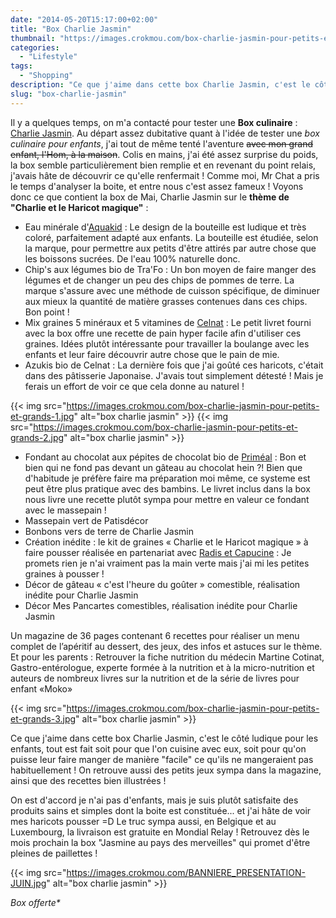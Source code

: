 ```yaml
---
date: "2014-05-20T15:17:00+02:00"
title: "Box Charlie Jasmin"
thumbnail: "https://images.crokmou.com/box-charlie-jasmin-pour-petits-et-grands.jpg"
categories:
  - "Lifestyle"
tags:
  - "Shopping"
description: "Ce que j'aime dans cette box Charlie Jasmin, c'est le côté ludique, tout est fait pour que l'on cuisine avec les enfants !"
slug: "box-charlie-jasmin"
---
```


Il y a quelques temps, on m'a contacté pour tester une **Box culinaire** : [Charlie Jasmin](http://www.charliejasmin.fr/). Au départ assez dubitative quant à l'idée de tester une _box culinaire pour enfants_, j'ai tout de même tenté l'aventure <del>avec mon grand enfant, l'Hom, à la maison</del>. Colis en mains, j'ai été assez surprise du poids, la box semble particulièrement bien remplie et en revenant du point relais, j'avais hâte de découvrir ce qu'elle renfermait ! Comme moi, Mr Chat a pris le temps d'analyser la boite, et entre nous c'est assez fameux ! Voyons donc ce que contient la box de Mai, Charlie Jasmin sur le **thème de "Charlie et le Haricot magique"** :

*   Eau minérale d'[Aquakid](http://www.aquakid.com/) : Le design de la bouteille est ludique et très coloré, parfaitement adapté aux enfants. La bouteille est étudiée, selon la marque, pour permettre aux petits d'être attirés par autre chose que les boissons sucrées. De l'eau 100% naturelle donc.
*   Chip's aux légumes bio de Tra'Fo : Un bon moyen de faire manger des légumes et de changer un peu des chips de pommes de terre. La marque s'assure avec une méthode de cuisson spécifique, de diminuer aux mieux la quantité de matière grasses contenues dans ces chips. Bon point !
*   Mix graines 5 minéraux et 5 vitamines de [Celnat](http://celnat.fr/) : Le petit livret fourni avec la box offre une recette de pain hyper facile afin d'utiliser ces graines. Idées plutôt intéressante pour travailler la boulange avec les enfants et leur faire découvrir autre chose que le pain de mie.
*   Azukis bio de Celnat : La dernière fois que j'ai goûté ces haricots, c'était dans des pâtisserie Japonaise. J'avais tout simplement détesté ! Mais je ferais un effort de voir ce que cela donne au naturel !

{{< img src="https://images.crokmou.com/box-charlie-jasmin-pour-petits-et-grands-1.jpg" alt="box charlie jasmin" >}} {{< img src="https://images.crokmou.com/box-charlie-jasmin-pour-petits-et-grands-2.jpg" alt="box charlie jasmin" >}}

*   Fondant au chocolat aux pépites de chocolat bio de [Priméal](http://blog-primeal.fr/) : Bon et bien qui ne fond pas devant un gâteau au chocolat hein ?! Bien que d'habitude je préfère faire ma préparation moi même, ce systeme est peut être plus pratique avec des bambins. Le livret inclus dans la box nous livre une recette plutôt sympa pour mettre en valeur ce fondant avec le massepain !
*   Massepain vert de Patisdécor
*   Bonbons vers de terre de Charlie Jasmin
*   Création inédite : le kit de graines « Charlie et le Haricot magique » à faire pousser réalisée en partenariat avec [Radis et Capucin](http://www.radisetcapucine.com/)[e](http://www.radisetcapucine.com/) : Je promets rien je n'ai vraiment pas la main verte mais j'ai mi les petites graines à pousser !
*   Décor de gâteau « c'est l'heure du goûter » comestible, réalisation inédite pour Charlie Jasmin
*   Décor Mes Pancartes comestibles, réalisation inédite pour Charlie Jasmin

Un magazine de 36 pages contenant 6 recettes pour réaliser un menu complet de l’apéritif au dessert, des jeux, des infos et astuces sur le thème. Et pour les parents : Retrouver la fiche nutrition du médecin Martine Cotinat, Gastro-entérologue, experte formée à la nutrition et à la micro-nutrition et auteurs de nombreux livres sur la nutrition et de la série de livres pour enfant «Moko»

{{< img src="https://images.crokmou.com/box-charlie-jasmin-pour-petits-et-grands-3.jpg" alt="box charlie jasmin" >}}

Ce que j'aime dans cette box Charlie Jasmin, c'est le côté ludique pour les enfants, tout est fait soit pour que l'on cuisine avec eux, soit pour qu'on puisse leur faire manger de manière "facile" ce qu'ils ne mangeraient pas habituellement ! On retrouve aussi des petits jeux sympa dans la magazine, ainsi que des recettes bien illustrées !

On est d'accord je n'ai pas d'enfants, mais je suis plutôt satisfaite des produits sains et simples dont la boite est constituée... et j'ai hâte de voir mes haricots pousser =D Le truc sympa aussi, en Belgique et au Luxembourg, la livraison est gratuite en Mondial Relay ! Retrouvez dès le mois prochain la box "Jasmine au pays des merveilles" qui promet d'être pleines de paillettes !

{{< img src="https://images.crokmou.com/BANNIERE_PRESENTATION-JUIN.jpg" alt="box charlie jasmin" >}}

_Box offerte*_